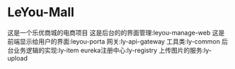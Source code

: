 # LeYou-Mall
这是一个乐优商城的电商项目
这是后台的的界面管理:leyou-manage-web
这是前端显示给用户的界面:leyou-porta
网关:ly-api-gateway
工具类:ly-common
后台业务逻辑的实现:ly-item
eureka注册中心:ly-registry
上传图片的服务:ly-upload
